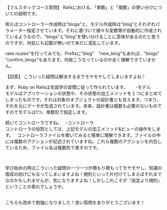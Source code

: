 【フルスタックコース質問】
Railsにおける、「単数」と「複数」の使い分けについての説明です。

例えばコントローラー作成時は"blogs"と、モデル作成時は"blog”とそれぞれパラメーター指定させています。それに基づいて様々な変数等が自動的に作成されているようなので、"blogs"と"blog"を使い分けることに意味があるのだと思うのですが、何処にも記載が無いので未だに混乱しています。

rake routes"を行ってみても、Prefixに"blog"　”new_blog"もあれば、"blogs" "confirm_blogs"もあります。何故こうなっているのか全く理解できていません。

【回答】
こういった疑問は解決するまでモヤモヤしてしまいますよね！

まず、Ruby on Railsは言語学の習慣に従って作られています。　　
-モデル  
モデルはアプリケーションの状態や、その状態の加工メソッドを１つにまとめてしまったものです。それは対象のオブジェクトの設計書とも言えます。つまり、それを元にデータが生成されています。本来、設計書は複数も必要のないものですのでモデルは1つ、単数形で指定します。  

続いてコントローラですね。  
-コントローラ  
コントローラの役割としては、上記モデルの加工メソッド&ビューの操作をします。  
コントローラファイルを開いてみると簡単に理解できます。ファイルの中には複数のアクションが記述されていますね。これら複数のアクションを内包しているため、ファイル名は複数形で表すのです。

<br />

学び始めの時はこういった疑問の一つ一つが積もり積もってモヤモヤし、知識の吸収の妨げにもなってしまいますよね！規則といって片付けてしまえばそれまでなのかもしれませんが、気になりますよね！しかしこれこそが『設定より規約』ということの表れでしょうか。  
<br />

こちらも改めて勉強になりました！良い質問をありがとうございます！
